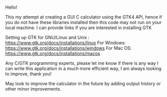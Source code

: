 Hello!

This my attempt at creating a GUI C calculator using the GTK4 API, hence if you do not have these libraries installed then this code may not run on your local machine. I can provide links if you are interested in installing GTK

Setting up GTK for GNU/Linux and Unix : https://www.gtk.org/docs/installations/linux
For Windows: https://www.gtk.org/docs/installations/windows
For Mac OS: https://www.gtk.org/docs/installations/macos


Any C/GTK programming experts, please let me know if there is any way I can write this application in a much more efficient way, I am always looking to improve, thank you!

May look to improve the calculator in the future by adding output history or other minor improvements.